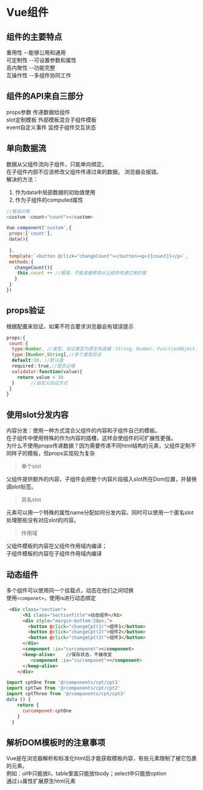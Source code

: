 # Vue组件
## 组件的主要特点  
重用性 --能够公用和通用  
可定制性 --可设置参数和属性  
高内聚性 --功能完整  
互操作性 --多组件协同工作
## 组件的API来自三部分
props参数  传递数据给组件  
slot定制模板  外部模板混合子组件模板  
event自定义事件 监控子组件交互状态 
## 单向数据流  
数据从父组件流向子组件，只能单向绑定。  
在子组件内部不应该修改父组件传递过来的数据。 浏览器会报错。  
解决的方法：  
1. 作为data中局部数据的初始值使用  
2. 作为子组件的computed属性  
``` javascript
//错误示例
<custom :count="count"></custom>

Vue.component('custom',{
 props:['count'],
 data(){
 
 },
 template:`<button @click="changeCount"></button><p>{{count}}</p>`,
 methods:{
   changeCount(){
    this.count ++ //报错，不能直接修改从父组件传递过来的值
   }
 }
})
```
## props验证
根据配置来验证，如果不符合要求浏览器会有错误提示
``` javascript
props:{
 count:{
  type:Number, //类型，验证类型为原生构造器：String、Number、FunctionObject、Boolean、Array
  type:[Number,String],//多个类型验证
  default:10, //默认值
  required：true,//是否必填
  validator:function(value){
    return value > 10
  }      //自定义验证方式
 }
}
```
## 使用slot分发内容
内容分发：使用一种方式混合父组件的内容和子组件自己的模板。  
在子组件中使用特殊的<slot>作为内容的插槽，这样会使组件的可扩展性更强。  
为什么不使用props传递数据？因为需要传递不同html结构的元素，父组件定制不同样子的模板，但props实现较为复杂  
> 单个slot

父组件提供额外的内容，子组件会把整个内容片段插入slot所在Dom位置，并替换调slot标签。  
> 具名slot

<slot>元素可以用一个特殊的属性name分配如何分发内容。同时可以使用一个匿名slot处理那些没有对应slot的内容。
> 作用域

父组件模板的内容在父组件作用域内编译；  
子组件模板的内容在子组件作用域内编译

## 动态组件
多个组件可以使用同一个挂载点，动态在他们之间切换  
使用`<componet>`，使用is进行动态绑定  
``` html
 <div class="section">
      <h1 class="sectionTitle">动态组件</h1>
      <div style="margin-bottom:20px;">
        <button @click="changeCpt(1)">组件1</button>
        <button @click="changeCpt(2)">组件2</button>
        <button @click="changeCpt(3)">组件3</button>
      </div>
      <component :is="curcomponet"></component>
      <keep-alive>    //保存状态，不被改变
         <component :is="curcomponet"></component>
      </keep-alive>
    </div>
```
``` javascript
import cptOne from '@/components/cpt/cpt1'
import cptTwo from '@/components/cpt/cpt2'
import cptThree from '@/components/cpt/cpt3'
data () {
    return {
      curcomponet:cptOne
    }
  }
```

## 解析DOM模板时的注意事项
Vue是在浏览器解析和标准化html后才能获取模板内容，有些元素限制了被它包裹的元素。  
例如：ul中只能放li，table里面只能放tbody；select中只能放option  
通过`is`属性扩展原生html元素
